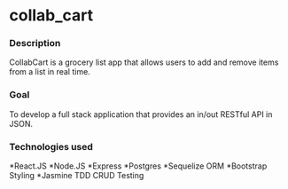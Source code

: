 # collab_cart

### Description
CollabCart is a grocery list app that allows users to add and remove items from a list in real time. 

### Goal
To develop a full stack application that provides an in/out RESTful API in JSON. 

### Technologies used
*React.JS
*Node.JS
*Express
*Postgres
*Sequelize ORM
*Bootstrap Styling
*Jasmine TDD CRUD Testing
